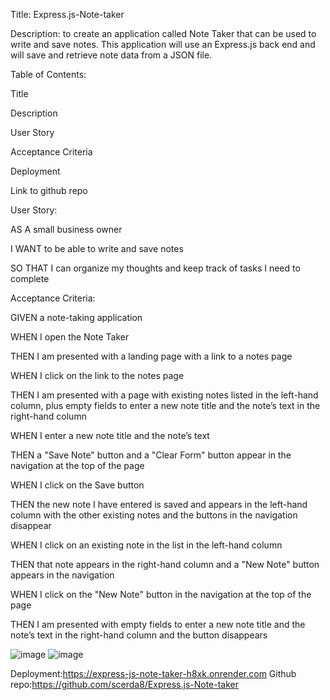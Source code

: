Title: Express.js-Note-taker

Description: to create an application called Note Taker that can be used to write and save notes. This application will use an Express.js back end and will save and retrieve note data from a JSON file.




Table of Contents:

Title

Description

User Story

Acceptance Criteria

Deployment

Link to github repo










User Story:


AS A small business owner

I WANT to be able to write and save notes

SO THAT I can organize my thoughts and keep track of tasks I need to complete
 
 
 
 
 
 
 Acceptance Criteria:
 
 
GIVEN a note-taking application


WHEN I open the Note Taker

THEN I am presented with a landing page with a link to a notes page

WHEN I click on the link to the notes page

THEN I am presented with a page with existing notes listed in the left-hand column, plus empty fields to enter a new note title and the note’s text in the right-hand column

WHEN I enter a new note title and the note’s text

THEN a "Save Note" button and a "Clear Form" button appear in the navigation at the top of the page

WHEN I click on the Save button

THEN the new note I have entered is saved and appears in the left-hand column with the other existing notes and the buttons in the navigation disappear

WHEN I click on an existing note in the list in the left-hand column

THEN that note appears in the right-hand column and a "New Note" button appears in the navigation

WHEN I click on the "New Note" button in the navigation at the top of the page

THEN I am presented with empty fields to enter a new note title and the note’s text in the right-hand column and the button disappears

![image](https://github.com/scerda8/Express.js-Note-taker/assets/159675591/481b6931-c154-4f07-9005-407bd3e0fc40)
![image](https://github.com/scerda8/Express.js-Note-taker/assets/159675591/ff60ea48-b2ca-4629-b7d4-3bc8a0cd8686)


Deployment:https://express-js-note-taker-h8xk.onrender.com
Github repo:https://github.com/scerda8/Express.js-Note-taker
